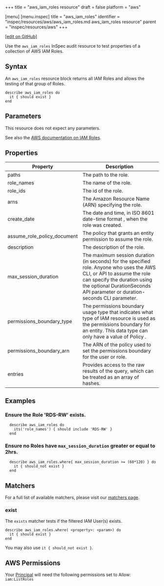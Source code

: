 +++
title = "aws_iam_roles resource"
draft = false
platform = "aws"

[menu]
  [menu.inspec]
    title = "aws_iam_roles"
    identifier = "inspec/resources/aws/aws_iam_roles.md aws_iam_roles resource"
    parent = "inspec/resources/aws"
+++

[\[edit on GitHub\]](https://github.com/inspec/inspec/blob/master/www/content/inspec/resources/aws_iam_roles.md)

Use the `aws_iam_roles` InSpec audit resource to test properties of a collection of AWS IAM Roles.

## Syntax

An `aws_iam_roles` resource block returns all IAM Roles and allows the testing of that group of Roles.

    describe aws_iam_roles do
      it { should exist }
    end

## Parameters

This resource does not expect any parameters.

See also the [AWS documentation on IAM Roles](https://docs.aws.amazon.com/IAM/latest/UserGuide/id_roles.html).

## Properties

| Property                    | Description                                                                                                                                                                                                                           |
| --------------------------- | ------------------------------------------------------------------------------------------------------------------------------------------------------------------------------------------------------------------------------------- |
| paths                       | The path to the role.                                                                                                                                                                                                                 |
| role_names                  | The name of the role.                                                                                                                                                                                                                 |
| role_ids                    | The id of the role.                                                                                                                                                                                                                   |
| arns                        | The Amazon Resource Name (ARN) specifying the role.                                                                                                                                                                                   |
| create_date                 | The date and time, in ISO 8601 date-time format , when the role was created.                                                                                                                                                          |
| assume_role_policy_document | The policy that grants an entity permission to assume the role.                                                                                                                                                                       |
| description                 | The description of the role.                                                                                                                                                                                                          |
| max_session_duration        | The maximum session duration (in seconds) for the specified role. Anyone who uses the AWS CLI, or API to assume the role can specify the duration using the optional DurationSeconds API parameter or duration-seconds CLI parameter. |
| permissions_boundary_type   | The permissions boundary usage type that indicates what type of IAM resource is used as the permissions boundary for an entity. This data type can only have a value of Policy .                                                      |
| permissions_boundary_arn    | The ARN of the policy used to set the permissions boundary for the user or role.                                                                                                                                                      |
| entries                     | Provides access to the raw results of the query, which can be treated as an array of hashes.                                                                                                                                          |

## Examples

### Ensure the Role 'RDS-RW' exists.

      describe aws_iam_roles do
        its('role_names') { should include 'RDS-RW' }
      end

### Ensure no Roles have `max_session_duration` greater or equal to 2hrs.

      describe aws_iam_roles.where{ max_session_duration >= (60*120) } do
        it { should_not exist }
      end

## Matchers

For a full list of available matchers, please visit our [matchers page](/inspec/matchers/).

### exist

The `exists` matcher tests if the filtered IAM User(s) exists.

    describe aws_iam_roles.where( <property>: <param>) do
      it { should exist }
    end

You may also use `it { should_not exist }`.

## AWS Permissions

Your [Principal](https://docs.aws.amazon.com/IAM/latest/UserGuide/intro-structure.html#intro-structure-principal) will need the following permissions set to Allow:
`iam:ListRoles`
